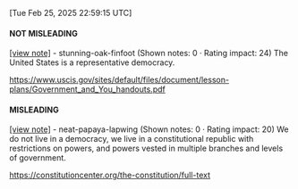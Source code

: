 [Tue Feb 25, 2025 22:59:15 UTC] 

#### NOT MISLEADING

[[view note]](https://x.com/i/birdwatch/n/1894579846614786505) - stunning-oak-finfoot (Shown notes: 0 · Rating impact: 24)
The United States is a representative democracy.

https://www.uscis.gov/sites/default/files/document/lesson-plans/Government_and_You_handouts.pdf

#### MISLEADING

[[view note]](https://x.com/i/birdwatch/n/1894573273402224761) - neat-papaya-lapwing (Shown notes: 0 · Rating impact: 20)
We do not live in a democracy, we live in a constitutional republic with restrictions on powers, and powers vested in multiple branches and levels of government.

https://constitutioncenter.org/the-constitution/full-text
